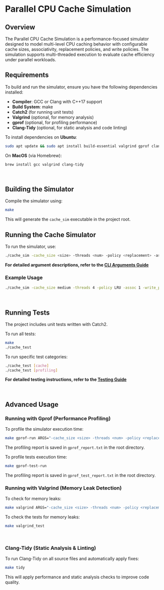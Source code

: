 # Parallel CPU Cache Simulation

## Overview

The Parallel CPU Cache Simulation is a performance-focused simulator designed to model multi-level CPU caching behavior with configurable cache sizes, associativity, replacement policies, and write policies. The simulation supports multi-threaded execution to evaluate cache efficiency under parallel workloads.

## Requirements

To build and run the simulator, ensure you have the following dependencies installed:
- **Compiler**: GCC or Clang with C++17 support
-  **Build System**: make
- **Catch2** (for running unit tests)
- **Valgrind** (optional, for memory analysis)
- **gprof** (optional, for profiling performance)
- **Clang-Tidy** (optional, for static analysis and code linting)

To install dependencies on **Ubuntu**:
```bash
sudo apt update && sudo apt install build-essential valgrind gprof clang-tidy
```
On **MacOS** (via Homebrew):
```bash
brew install gcc valgrind clang-tidy
```
<br>

## Building the Simulator

Compile the simulator using:
```bash
make
```
This will generate the `cache_sim` executable in the project root.
<br>

## Running the Cache Simulator

To run the simulator, use:
```bash
./cache_sim -cache_size <size> -threads <num> -policy <replacement> -assoc <ways> -write_policy <wp> -trace <file> [--verbose]

```
**For detailed argument descriptions, refer to the [CLI Arguments Guide](https://github.com/Aadit1004/ParallelCacheSim/blob/main/src/cli/README.md)**

### Example Usage
```bash
./cache_sim -cache_size medium -threads 4 -policy LRU -assoc 1 -write_policy WB -trace memory_access.txt --verbose
```
<br>

## Running Tests

The project includes unit tests written with Catch2.

To run all tests:
```bash
make
./cache_test
```

To run specific test categories:
```bash
./cache_test [cache]
./cache_test [profiling]
```
**For detailed testing instructions, refer to the [Testing Guide](https://github.com/Aadit1004/ParallelCacheSim/blob/main/tests/README.md)**

<br>

## Advanced Usage

### Running with Gprof (Performance Profiling)
To profile the simulator execution time:

```bash
make gprof-run ARGS="-cache_size <size> -threads <num> -policy <replacement> -assoc <ways> -write_policy <wp> -trace <file> [--verbose]"
```
The profiling report is saved in `gprof_report.txt` in the root directory.

To profile tests execution time:

```bash
make gprof-test-run
```
The profiling report is saved in `gprof_test_report.txt` in the root directory.
<br>

### Running with Valgrind (Memory Leak Detection)
To check for memory leaks:

```bash
make valgrind ARGS="-cache_size <size> -threads <num> -policy <replacement> -assoc <ways> -write_policy <wp> -trace <file> [--verbose]"
```

To check the tests for memory leaks:

```bash
make valgrind_test
```
<br>

### Clang-Tidy (Static Analysis & Linting)
To run Clang-Tidy on all source files and automatically apply fixes:

```bash
make tidy
```
This will apply performance and static analysis checks to improve code quality.